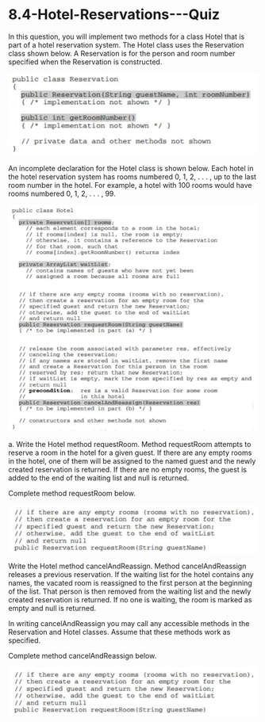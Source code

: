 # 8.4-Hotel-Reservations---Quiz

In this question, you will implement two methods for a class Hotel that is part of a hotel reservation system. The Hotel class uses the Reservation class shown below. A Reservation is for the person and room number specified when the Reservation is constructed.

![Reservation Class](assets/one.PNG)

An incomplete declaration for the Hotel class is shown below. Each hotel in the hotel reservation system has rooms numbered 0, 1, 2, . . . , up to the last room number in the hotel. For example, a hotel with 100 rooms would have rooms numbered 0, 1, 2, . . . , 99.

![Reservation Class](assets/two.PNG)

a. Write the Hotel method requestRoom. Method requestRoom attempts to reserve a room in the hotel for a given guest. If there are any empty rooms in the hotel, one of them will be assigned to the named guest and the newly created reservation is returned. If there are no empty rooms, the guest is added to the end of the waiting list and null is returned.

Complete method requestRoom below.

![Reservation Class](assets/three.PNG)

Write the Hotel method cancelAndReassign. Method cancelAndReassign releases a previous reservation. If the waiting list for the hotel contains any names, the vacated room is reassigned to the first person at the beginning of the list. That person is then removed from the waiting list and the newly created reservation is returned. If no one is waiting, the room is marked as empty and null is returned.

In writing cancelAndReassign you may call any accessible methods in the Reservation and Hotel classes. Assume that these methods work as specified.

Complete method cancelAndReassign below.

![Reservation Class](assets/three.PNG)
 

